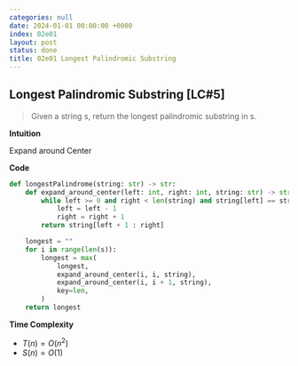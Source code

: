 ```yaml
---
categories: null
date: 2024-01-01 00:00:00 +0000
index: 02e01
layout: post
status: done
title: 02e01 Longest Palindromic Substring
---
```


## Longest Palindromic Substring [LC#5]
> Given a string s, return the longest  palindromic substring in s.

**Intuition**

Expand around Center

**Code**
```python
def longestPalindrome(string: str) -> str:
    def expand_around_center(left: int, right: int, string: str) -> str:
        while left >= 0 and right < len(string) and string[left] == string[right]:
            left = left - 1
            right = right + 1
        return string[left + 1 : right]

    longest = ""
    for i in range(len(s)):
        longest = max(
            longest,
            expand_around_center(i, i, string),
            expand_around_center(i, i + 1, string),
            key=len,
        )
    return longest
```
**Time Complexity**
- $T(n) = O(n^2)$
- $S(n) = O(1)$
